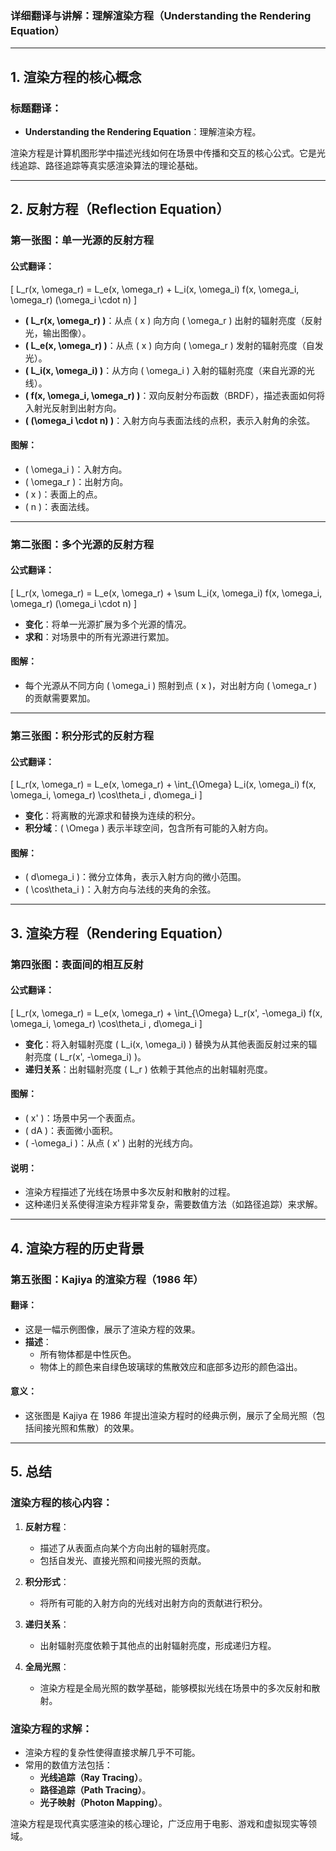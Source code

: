### **详细翻译与讲解：理解渲染方程（Understanding the Rendering Equation）**

---

## **1. 渲染方程的核心概念**

### **标题翻译**：
- **Understanding the Rendering Equation**：理解渲染方程。

渲染方程是计算机图形学中描述光线如何在场景中传播和交互的核心公式。它是光线追踪、路径追踪等真实感渲染算法的理论基础。

---

## **2. 反射方程（Reflection Equation）**

### **第一张图：单一光源的反射方程**

#### **公式翻译**：
\[
L_r(x, \omega_r) = L_e(x, \omega_r) + L_i(x, \omega_i) f(x, \omega_i, \omega_r) (\omega_i \cdot n)
\]

- **\( L_r(x, \omega_r) \)**：从点 \( x \) 向方向 \( \omega_r \) 出射的辐射亮度（反射光，输出图像）。
- **\( L_e(x, \omega_r) \)**：从点 \( x \) 向方向 \( \omega_r \) 发射的辐射亮度（自发光）。
- **\( L_i(x, \omega_i) \)**：从方向 \( \omega_i \) 入射的辐射亮度（来自光源的光线）。
- **\( f(x, \omega_i, \omega_r) \)**：双向反射分布函数（BRDF），描述表面如何将入射光反射到出射方向。
- **\( (\omega_i \cdot n) \)**：入射方向与表面法线的点积，表示入射角的余弦。

#### **图解**：
- \( \omega_i \)：入射方向。
- \( \omega_r \)：出射方向。
- \( x \)：表面上的点。
- \( n \)：表面法线。

---

### **第二张图：多个光源的反射方程**

#### **公式翻译**：
\[
L_r(x, \omega_r) = L_e(x, \omega_r) + \sum L_i(x, \omega_i) f(x, \omega_i, \omega_r) (\omega_i \cdot n)
\]

- **变化**：将单一光源扩展为多个光源的情况。
- **求和**：对场景中的所有光源进行累加。

#### **图解**：
- 每个光源从不同方向 \( \omega_i \) 照射到点 \( x \)，对出射方向 \( \omega_r \) 的贡献需要累加。

---

### **第三张图：积分形式的反射方程**

#### **公式翻译**：
\[
L_r(x, \omega_r) = L_e(x, \omega_r) + \int_{\Omega} L_i(x, \omega_i) f(x, \omega_i, \omega_r) \cos\theta_i \, d\omega_i
\]

- **变化**：将离散的光源求和替换为连续的积分。
- **积分域**：\( \Omega \) 表示半球空间，包含所有可能的入射方向。

#### **图解**：
- \( d\omega_i \)：微分立体角，表示入射方向的微小范围。
- \( \cos\theta_i \)：入射方向与法线的夹角的余弦。

---

## **3. 渲染方程（Rendering Equation）**

### **第四张图：表面间的相互反射**

#### **公式翻译**：
\[
L_r(x, \omega_r) = L_e(x, \omega_r) + \int_{\Omega} L_r(x', -\omega_i) f(x, \omega_i, \omega_r) \cos\theta_i \, d\omega_i
\]

- **变化**：将入射辐射亮度 \( L_i(x, \omega_i) \) 替换为从其他表面反射过来的辐射亮度 \( L_r(x', -\omega_i) \)。
- **递归关系**：出射辐射亮度 \( L_r \) 依赖于其他点的出射辐射亮度。

#### **图解**：
- \( x' \)：场景中另一个表面点。
- \( dA \)：表面微小面积。
- \( -\omega_i \)：从点 \( x' \) 出射的光线方向。

#### **说明**：
- 渲染方程描述了光线在场景中多次反射和散射的过程。
- 这种递归关系使得渲染方程非常复杂，需要数值方法（如路径追踪）来求解。

---

## **4. 渲染方程的历史背景**

### **第五张图：Kajiya 的渲染方程（1986 年）**

#### **翻译**：
- 这是一幅示例图像，展示了渲染方程的效果。
- **描述**：
  - 所有物体都是中性灰色。
  - 物体上的颜色来自绿色玻璃球的焦散效应和底部多边形的颜色溢出。

#### **意义**：
- 这张图是 Kajiya 在 1986 年提出渲染方程时的经典示例，展示了全局光照（包括间接光照和焦散）的效果。

---

## **5. 总结**

### **渲染方程的核心内容**：
1. **反射方程**：
   - 描述了从表面点向某个方向出射的辐射亮度。
   - 包括自发光、直接光照和间接光照的贡献。

2. **积分形式**：
   - 将所有可能的入射方向的光线对出射方向的贡献进行积分。

3. **递归关系**：
   - 出射辐射亮度依赖于其他点的出射辐射亮度，形成递归方程。

4. **全局光照**：
   - 渲染方程是全局光照的数学基础，能够模拟光线在场景中的多次反射和散射。

### **渲染方程的求解**：
- 渲染方程的复杂性使得直接求解几乎不可能。
- 常用的数值方法包括：
  - **光线追踪（Ray Tracing）**。
  - **路径追踪（Path Tracing）**。
  - **光子映射（Photon Mapping）**。

渲染方程是现代真实感渲染的核心理论，广泛应用于电影、游戏和虚拟现实等领域。

